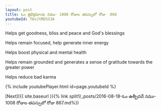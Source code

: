 ```yaml
---
layout: post
title: ఓం త్రివిక్రమాయ నమః- 1008 రోజుల తపస్సులో రోజు  868
youtubeId: T6vJtMD5S3A
---
```

 
 
Helps get goodness, bliss and peace and God's blessings
 
Helps remain focused, help generate inner energy 
 
Helps boost physical and mental health 
 
Helps remain grounded and generates a sense of gratitude towards the greater power 
 
Helps reduce bad karma
 
 
 
 


{% include youtubePlayer.html id=page.youtubeId %}
 
[Next]({{ site.baseurl }}{% link  split1/_posts/2016-08-18-ఓం ఉత్బీదదే నమః- 1008 రోజుల తపస్సులో రోజు  867.md%})
 
